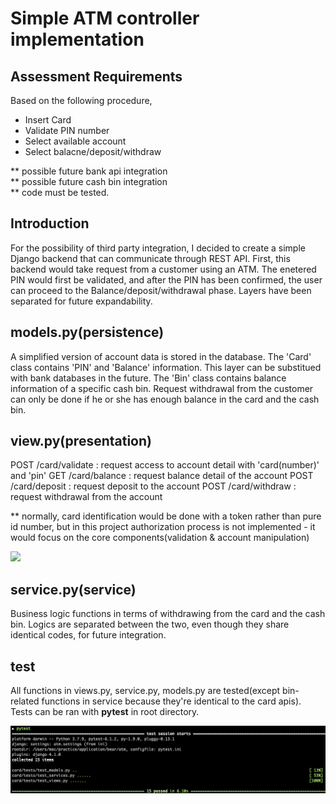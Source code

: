 # Simple ATM controller implementation

## Assessment Requirements
Based on the following procedure,
- Insert Card
- Validate PIN number
- Select available account
- Select balacne/deposit/withdraw

** possible future bank api integration<br />
** possible future cash bin integration<br />
** code must be tested. 

## Introduction
For the possibility of third party integration, I decided to create a simple Django backend that can communicate through REST API. First, this backend would take request from a customer using an ATM. The enetered PIN would first be validated, and after the PIN has been confirmed, the user can proceed to the Balance/deposit/withdrawal phase. Layers have been separated for future expandability.

## models.py(persistence)
A simplified version of account data is stored in the database. The 'Card' class contains 'PIN' and 'Balance' information. This layer can be substitued with bank databases in the future.
The 'Bin' class contains balance information of a specific cash bin. Request withdrawal from the customer can only be done if he or she has enough balance in the card and the cash bin.

## view.py(presentation)
POST /card/validate : request access to account detail with 'card(number)' and 'pin'
GET /card/balance   : request balance detail of the account
POST /card/deposit  : request deposit to the account
POST /card/withdraw : request withdrawal from the account

** normally, card identification would be done with a token rather than pure id number, but in this project authorization process is not implemented - it would focus on the core components(validation & account manipulation)

![](bear_recording.gif)


## service.py(service)
Business logic functions in terms of withdrawing from the card and the cash bin. Logics are separated between the two, even though they share identical codes, for future integration.

## test
All functions in views.py, service.py, models.py are tested(except bin-related functions in service because they're identical to the card apis). Tests can be ran with __**pytest**__ in root directory.

![image](bear_pytest.png)
